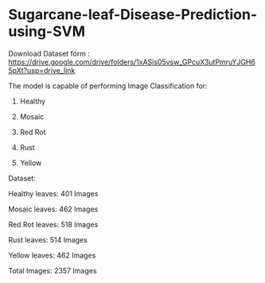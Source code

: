 # Sugarcane-leaf-Disease-Prediction-using-SVM

Download Dataset form : https://drive.google.com/drive/folders/1xASis05vsw_GPcuX3utPmruYJGH65pXt?usp=drive_link

The model is capable of performing Image Classification for: 

1. Healthy 

2. Mosaic

3. Red Rot

4. Rust

5. Yellow


Dataset:

Healthy leaves: 401 Images

Mosaic leaves: 462 Images

Red Rot leaves: 518 Images

Rust leaves: 514 Images

Yellow leaves: 462 Images


Total Images: 2357 Images
